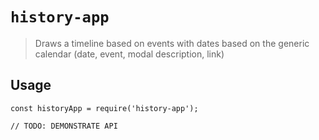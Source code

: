 # `history-app`

> Draws a timeline based on events with dates based on the generic calendar
(date, event, modal description, link)

## Usage

```
const historyApp = require('history-app');

// TODO: DEMONSTRATE API
```
